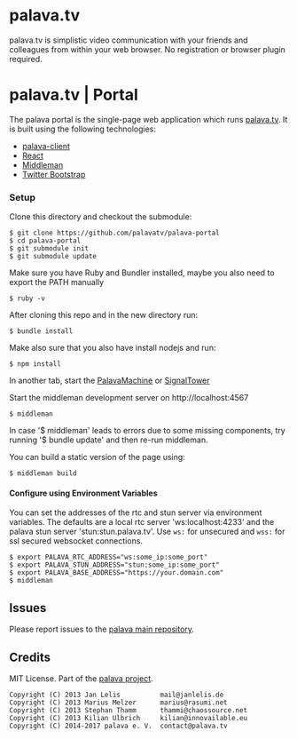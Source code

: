 # palava.tv

palava.tv is simplistic video communication with your friends and colleagues from within your web browser. No registration or browser plugin required.

# palava.tv | Portal

The palava portal is the single-page web application which runs [palava.tv](https://palava.tv). It is built using the following technologies:

- [palava-client](https://github.com/palavatv/palava-client)
- [React](https://facebook.github.io/react/)
- [Middleman](http://middlemanapp.com/)
- [Twitter Bootstrap](http://getbootstrap.com/)

### Setup

Clone this directory and checkout the submodule:

    $ git clone https://github.com/palavatv/palava-portal
    $ cd palava-portal
    $ git submodule init
    $ git submodule update

Make sure you have Ruby and Bundler installed, maybe you also need to export the PATH manually

    $ ruby -v

After cloning this repo and in the new directory run:

    $ bundle install

Make also sure that you also have install nodejs and run:

    $ npm install

In another tab, start the [PalavaMachine](https://github.com/palavatv/palava-machine) or [SignalTower](https://github.com/farao/signaltower/)

Start the middleman development server on http://localhost:4567

    $ middleman

In case '$ middleman' leads to errors due to some missing components, try running '$ bundle update' and then re-run middleman.

You can build a static version of the page using:

    $ middleman build

#### Configure using Environment Variables

You can set the addresses of the rtc and stun server via environment variables. The defaults are a local rtc server 'ws:localhost:4233' and the palava stun server 'stun:stun.palava.tv'. Use `ws:` for unsecured and `wss:` for ssl secured websocket connections.

    $ export PALAVA_RTC_ADDRESS="ws:some_ip:some_port"
    $ export PALAVA_STUN_ADDRESS="stun:some_ip:some_port"
    $ export PALAVA_BASE_ADDRESS="https://your.domain.com"
    $ middleman

## Issues

Please report issues to the [palava main repository](https://github.com/palavatv/palava/issues).

## Credits

MIT License. Part of the [palava project](https://palava.tv).

    Copyright (C) 2013 Jan Lelis          mail@janlelis.de
    Copyright (C) 2013 Marius Melzer      marius@rasumi.net
    Copyright (C) 2013 Stephan Thamm      thammi@chaossource.net
    Copyright (C) 2013 Kilian Ulbrich     kilian@innovailable.eu
    Copyright (C) 2014-2017 palava e. V.  contact@palava.tv